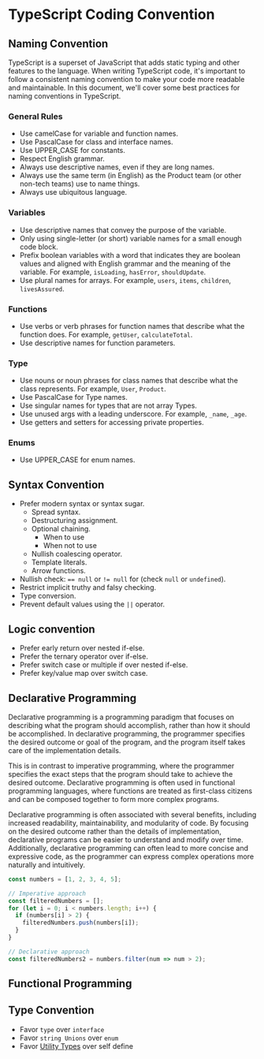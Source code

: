 # TypeScript Coding Convention

## Naming Convention

TypeScript is a superset of JavaScript that adds static typing and other features to the language. When writing TypeScript code, it's important to follow a consistent naming convention to make your code more readable and maintainable. In this document, we'll cover some best practices for naming conventions in TypeScript.

### General Rules

- Use camelCase for variable and function names.
- Use PascalCase for class and interface names.
- Use UPPER_CASE for constants.
- Respect English grammar.
- Always use descriptive names, even if they are long names.
- Always use the same term (in English) as the Product team (or other non-tech teams) use to name things.
- Always use ubiquitous language.

### Variables

- Use descriptive names that convey the purpose of the variable.
- Only using single-letter (or short) variable names for a small enough code block.
- Prefix boolean variables with a word that indicates they are boolean values and aligned with English grammar and the meaning of the variable. For example, `isLoading`, `hasError`, `shouldUpdate`.
- Use plural names for arrays. For example, `users`, `items`, `children`, `livesAssured`.

### Functions

- Use verbs or verb phrases for function names that describe what the function does. For example, `getUser`, `calculateTotal`.
- Use descriptive names for function parameters.

### Type

- Use nouns or noun phrases for class names that describe what the class represents. For example, `User`, `Product`.
- Use PascalCase for Type names.
- Use singular names for types that are not array Types.
- Use unused args with a leading underscore. For example, `_name`, `_age`.
- Use getters and setters for accessing private properties.

### Enums

- Use UPPER_CASE for enum names.

## Syntax Convention

- Prefer modern syntax or syntax sugar.
  - Spread syntax.
  - Destructuring assignment.
  - Optional chaining.
    - When to use
    - When not to use
  - Nullish coalescing operator.
  - Template literals.
  - Arrow functions.
- Nullish check: `== null` or `!= null` for (check `null` or `undefined`).
- Restrict implicit truthy and falsy checking.
- Type conversion.
- Prevent default values using the `||` operator.

## Logic convention

- Prefer early return over nested if-else.
- Prefer the ternary operator over if-else.
- Prefer switch case or multiple if over nested if-else.
- Prefer key/value map over switch case.

## Declarative Programming

Declarative programming is a programming paradigm that focuses on describing what the program should accomplish, rather than how it should be accomplished. In declarative programming, the programmer specifies the desired outcome or goal of the program, and the program itself takes care of the implementation details.

This is in contrast to imperative programming, where the programmer specifies the exact steps that the program should take to achieve the desired outcome. Declarative programming is often used in functional programming languages, where functions are treated as first-class citizens and can be composed together to form more complex programs.

Declarative programming is often associated with several benefits, including increased readability, maintainability, and modularity of code. By focusing on the desired outcome rather than the details of implementation, declarative programs can be easier to understand and modify over time. Additionally, declarative programming can often lead to more concise and expressive code, as the programmer can express complex operations more naturally and intuitively.

```typescript
const numbers = [1, 2, 3, 4, 5];

// Imperative approach
const filteredNumbers = [];
for (let i = 0; i < numbers.length; i++) {
  if (numbers[i] > 2) {
    filteredNumbers.push(numbers[i]);
  }
}

// Declarative approach
const filteredNumbers2 = numbers.filter(num => num > 2);
```

## Functional Programming

## Type Convention

- Favor `type` over `interface`
- Favor `string Unions` over `enum`
- Favor [Utility Types](https://www.typescriptlang.org/docs/handbook/utility-types.html) over self define
